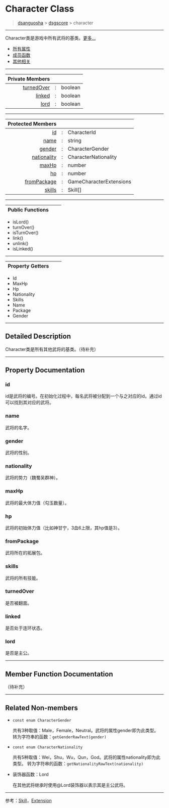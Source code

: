 # Character Class

> [dsanguosha](../index.md) > [dsgscore](./dsgscore-index.md) > character

___

Character类是游戏中所有武将的基类。[更多...](#detailed-description)

+ [所有属性](#property-documentation)
+ [成员函数](#member-function-documentation)
+ [其他相关](#related-non-members)

___

Private Members | | |
 -: | :-: | :-
[turnedOver](#turnedover) | : | boolean
[linked](#linked) | : | boolean
[lord](#lord) | : | boolean

___

Protected Members | | |
 -: | :-: | :-
[id](#id) | : | CharacterId
[name](#name) | : | string
[gender](#gender) | : | CharacterGender
[nationality](#nationality) | : | CharacterNationality
[maxHp](#maxhp) | : | number
[hp](#hp) | : | number
[fromPackage](#frompackage) | : | GameCharacterExtensions
[skills](#skills) | : | Skill[]

___

Public Functions | | |
 -: | :-: | :-

+ isLord()
+ turnOver()
+ isTurnOver()
+ link()
+ unlink()
+ isLinked()

___

Property Getters | | |
 -: | :-: | :-

+ Id
+ MaxHp
+ Hp
+ Nationality
+ Skills
+ Name
+ Package
+ Gender

___

## Detailed Description

Character类是所有其他武将的基类。（待补充）

___

## Property Documentation

### id
  
  id是武将的编号。在初始化过程中，每名武将被分配到一个与之对应的id。通过id可以找到其对应的武将。

### name

  武将的名字。

### gender

  武将的性别。

### nationality

  武将的势力（魏蜀吴群神）。

### maxHp

  武将的最大体力值（勾玉数量）。

### hp

  武将的初始体力值（比如神甘宁，3血6上限，其hp值是3）。

### fromPackage

  武将所在的拓展包。

### skills

  武将的所有技能。

### turnedOver

  是否被翻面。

### linked

  是否处于连环状态。

### lord

  是否是主公。

___

## Member Function Documentation

（待补充）

___

## Related Non-members

+ `const enum CharacterGender`

  共有3种取值：Male，Female，Neutral。武将的属性gender即为此类型。
  转为字符串的函数：`getGenderRawText(gender)`

+ `const enum CharacterNationality`

  共有5种取值：Wei，Shu，Wu，Qun，God。武将的属性nationality即为此类型。
  转为字符串的函数：`getNationalityRawText(nationality)`

+ 装饰器函数：Lord

  在其他武将继承时使用@Lord装饰器以表示其是主公武将。

___

参考：[Skill](./skill.md)，[Extension](./extension.md)
